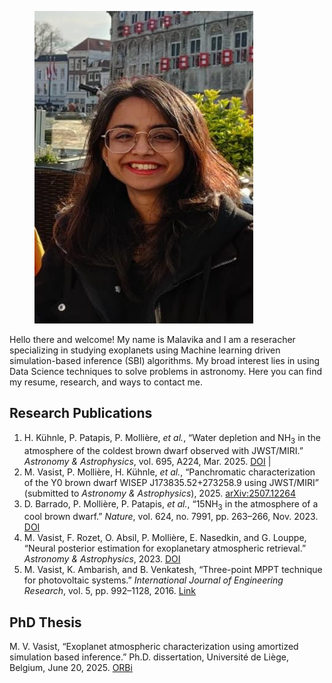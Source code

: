 
<figure>
  <img src="/assets/images/Me.jpeg" alt="Me" width="350" height="500">
  <figcaption></figcaption>
</figure>


Hello there and welcome! My name is Malavika and I am a reseracher specializing in studying exoplanets using Machine learning driven simulation-based inference (SBI) algorithms. My broad interest lies in using Data Science techniques to solve problems in astronomy. Here you can find my resume, research, and ways to contact me.

<h2>Research Publications</h2>

<ol>
  <li>
    H. Kühnle, P. Patapis, P. Mollière, <i>et al.</i>, 
    “Water depletion and NH<sub>3</sub> in the atmosphere of the coldest brown dwarf observed with JWST/MIRI.” 
    <i>Astronomy &amp; Astrophysics</i>, vol. 695, A224, Mar. 2025. 
    <a href="https://doi.org/10.1051/0004-6361/202452547" target="_blank">DOI</a> | 
  </li>

  <li>
    M. Vasist, P. Mollière, H. Kühnle, <i>et al.</i>, 
    “Panchromatic characterization of the Y0 brown dwarf WISEP J173835.52+273258.9 using JWST/MIRI” 
    (submitted to <i>Astronomy &amp; Astrophysics</i>), 2025. 
    <a href="https://arxiv.org/abs/2507.12264" target="_blank">arXiv:2507.12264</a>
  </li>

  <li>
    D. Barrado, P. Mollière, P. Patapis, <i>et al.</i>, 
    “15NH<sub>3</sub> in the atmosphere of a cool brown dwarf.” 
    <i>Nature</i>, vol. 624, no. 7991, pp. 263–266, Nov. 2023. 
    <a href="https://doi.org/10.1038/s41586-023-06813-y" target="_blank">DOI</a>
  </li>

  <li>
    M. Vasist, F. Rozet, O. Absil, P. Mollière, E. Nasedkin, and G. Louppe, 
    “Neural posterior estimation for exoplanetary atmospheric retrieval.” 
    <i>Astronomy &amp; Astrophysics</i>, 2023. 
    <a href="https://doi.org/10.1051/0004-6361/202245263" target="_blank">DOI</a>
  </li>

  <li>
    M. Vasist, K. Ambarish, and B. Venkatesh, 
    “Three-point MPPT technique for photovoltaic systems.” 
    <i>International Journal of Engineering Research</i>, vol. 5, pp. 992–1128, 2016. 
    <a href="https://www.academia.edu/27200545/Three-Point_MPPT_technique_for_photovoltaic_systems" target="_blank">Link</a>
  </li>
</ol>

<h2>PhD Thesis</h2>

<p>
  M. V. Vasist, 
  “Exoplanet atmospheric characterization using amortized simulation based inference.” 
  Ph.D. dissertation, Université de Liège, Belgium, June 20, 2025. 
  <a href="https://orbi.uliege.be/handle/2268/331545" target="_blank">ORBi</a>
</p>

